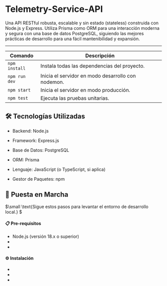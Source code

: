 # Telemetry-Service-API
Una API RESTful robusta, escalable y sin estado (stateless) construida con Node.js y Express. Utiliza Prisma como ORM para una interacción moderna y segura con una base de datos PostgreSQL, siguiendo las mejores prácticas de desarrollo para una fácil mantenibilidad y expansión.
***
| Comando       | Descripción                                      |
|---------------|--------------------------------------------------|
| `npm install` | Instala todas las dependencias del proyecto.     |
| `npm run dev` | Inicia el servidor en modo desarrollo con nodemon. |
| `npm start`   | Inicia el servidor en modo producción.           |
| `npm test`    | Ejecuta las pruebas unitarias.                   |





## 🛠️ Tecnologías Utilizadas
* Backend: Node.js

* Framework: Express.js

* Base de Datos: PostgreSQL

* ORM: Prisma

* Lenguaje: JavaScript (o TypeScript, si aplica)

* Gestor de Paquetes: npm 



## 🚀 Puesta en Marcha

 $\small \text{Sigue estos pasos para levantar el entorno de desarrollo local.} $
#### 📋 Pre-requisitos 

 * Node.js (versión 18.x o superior)
 *
 *

#### ⚙️ Instalación
 *
 *
 *



